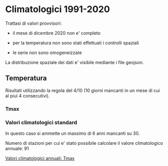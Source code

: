 # Climatologici 1991-2020

Trattasi di valori provvisori:

- il mese di dicembre 2020 non e' completo

- per la temperatura non sono stati effettuati i controlli spaziali

- le serie non sono omogeneizzate

La distribuzione spaziale dei dati e' visibile mediante i file geojson.

## Temperatura

Risultati utilizzando la regola del 4/10 (10 giorni mancanti in un mese di cui al piuì 4 consecutivi).

### Tmax

### Valori climatologici standard 

In questo caso si ammette un massimo di 6 anni mancanti su 30.

Numero di stazioni per cui e' stato possibile calcolare il valore climatologico annuale: 91

[Valori climatologici annuali: Tmax](./md/annuali/Tmax/tabella.md)


